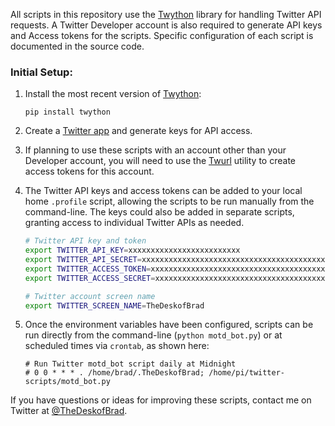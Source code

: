 All scripts in this repository use the [Twython](https://twython.readthedocs.org/en/latest/) library for handling Twitter API requests. A Twitter Developer account is also required to generate API keys and Access tokens for the scripts. Specific configuration of each script is documented in the source code.

### Initial Setup:

1. Install the most recent version of [Twython](https://twython.readthedocs.org/en/latest/):  

	`pip install twython`  

2. Create a [Twitter app](https://apps.twitter.com/) and generate keys for API access.

3. If planning to use these scripts with an account other than your Developer account, you will need to use the [Twurl](https://developer.twitter.com/en/docs/tutorials/using-twurl) utility to create access tokens for this account. 

3. The Twitter API keys and access tokens can be added to your local home `.profile` script, allowing the scripts to be run manually from the command-line. The keys could also be added in separate scripts, granting access to individual Twitter APIs as needed.  

	```bash
	# Twitter API key and token
	export TWITTER_API_KEY=xxxxxxxxxxxxxxxxxxxxxxxxx
	export TWITTER_API_SECRET=xxxxxxxxxxxxxxxxxxxxxxxxxxxxxxxxxxxxxxxxxxxxxxxxx
	export TWITTER_ACCESS_TOKEN=xxxxxxxxxxxxxxxxxxxxxxxxxxxxxxxxxxxxxxxxxxxxxxxxx
	export TWITTER_ACCESS_SECRET=xxxxxxxxxxxxxxxxxxxxxxxxxxxxxxxxxxxxxxxxxxx
	
	# Twitter account screen name
	export TWITTER_SCREEN_NAME=TheDeskofBrad
	```  

4. Once the environment variables have been configured, scripts can be run directly from the command-line (`python motd_bot.py`) or at scheduled times via `crontab`, as shown here:

	```
	# Run Twitter motd_bot script daily at Midnight
	# 0 0 * * * . /home/brad/.TheDeskofBrad; /home/pi/twitter-scripts/motd_bot.py
	```  
  
If you have questions or ideas for improving these scripts, contact me on Twitter at [@TheDeskofBrad](https://twitter.com/TheDeskofBrad).
